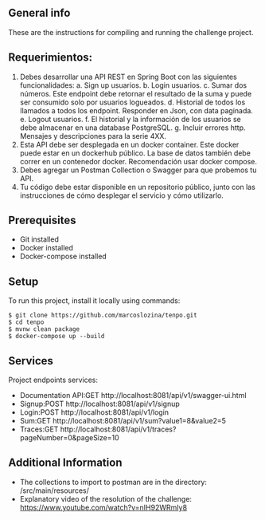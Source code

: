 ## General info
These are the instructions for compiling and running the challenge project.

## Requerimientos:
1. Debes desarrollar una API REST en Spring Boot con las siguientes funcionalidades:
a. Sign up usuarios.
b. Login usuarios.
c. Sumar dos números. Este endpoint debe retornar el resultado de la suma y puede ser consumido solo por usuarios logueados.
d. Historial de todos los llamados a todos los endpoint. Responder en Json, con data paginada.
e. Logout usuarios.
f. El historial y la información de los usuarios se debe almacenar en una database PostgreSQL.
g. Incluir errores http. Mensajes y descripciones para la serie 4XX.
2. Esta API debe ser desplegada en un docker container. Este docker puede estar en un dockerhub público. La base de datos también debe correr en un contenedor docker. Recomendación usar docker compose.
3. Debes agregar un Postman Collection o Swagger para que probemos tu API.
4. Tu código debe estar disponible en un repositorio público, junto con las instrucciones de cómo desplegar el servicio y cómo utilizarlo.



## Prerequisites
* Git installed
* Docker installed
* Docker-compose installed

## Setup
To run this project, install it locally using commands:

```
$ git clone https://github.com/marcoslozina/tenpo.git
$ cd tenpo
$ mvnw clean package
$ docker-compose up --build
```
## Services
Project endpoints services:
* Documentation API:GET http://localhost:8081/api/v1/swagger-ui.html
* Signup:POST http://localhost:8081/api/v1/signup
* Login:POST http://localhost:8081/api/v1/login
* Sum:GET http://localhost:8081/api/v1/sum?value1=8&value2=5
* Traces:GET http://localhost:8081/api/v1/traces?pageNumber=0&pageSize=10

## Additional Information
* The collections to import to postman are in the directory: /src/main/resources/
* Explanatory video of the resolution of the challenge: https://www.youtube.com/watch?v=nIH92WRmIy8

	
